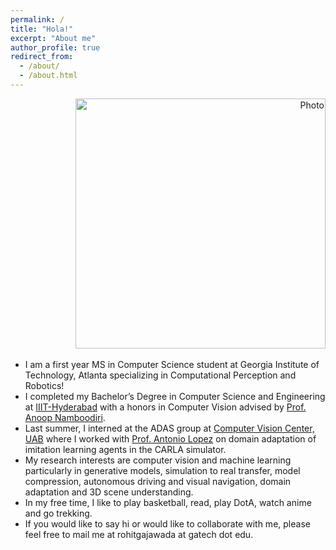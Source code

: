 ```yaml
---
permalink: /
title: "Hola!"
excerpt: "About me"
author_profile: true
redirect_from:
  - /about/
  - /about.html
---
```

<p align="right">
  <img src="https://rohitgajawada.github.io/files/bg.jpg?raw=true" alt="Photo" style="width: 400px;"/>
</p>

* I am a first year MS in Computer Science student at Georgia Institute of Technology, Atlanta specializing in Computational Perception and Robotics!
* I completed my Bachelor’s Degree in Computer Science and Engineering at [IIIT-Hyderabad](https://www.iiit.ac.in/) with a honors in Computer Vision advised by [Prof. Anoop Namboodiri](https://faculty.iiit.ac.in/~anoop/).
* Last summer, I interned at the ADAS group at [Computer Vision Center, UAB]() where I worked with [Prof. Antonio Lopez](http://www.cvc.uab.es/~antonio/) on domain adaptation of imitation learning agents in the CARLA simulator.
* My research interests are computer vision and machine learning particularly in generative models, simulation to real transfer, model compression, autonomous driving and visual navigation, domain adaptation and 3D scene understanding.
* In my free time, I like to play basketball, read, play DotA, watch anime and go trekking.
* If you would like to say hi or would like to collaborate with me, please feel free to mail me at rohitgajawada at gatech dot edu.
